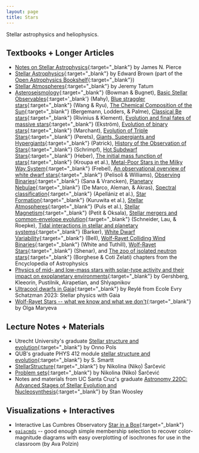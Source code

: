 ```yaml
---
layout: page
title: Stars
---
```


Stellar astrophysics and heliophysics.

## Textbooks + Longer Articles
- [Notes on Stellar Astrophysics](https://mavdisk.mnsu.edu/wp5884kt/nsa/){:target="_blank"} by James N. Pierce
- [Stellar Astrophysics](https://web.pa.msu.edu/people/ebrown/docs/stellar-notes.pdf){:target="_blank"} by Edward Brown (part of the [Open Astrophysics Bookshelf](http://open-astrophysics-bookshelf.github.io){:target="_blank"})
- [Stellar Atmospheres](https://www.astro.uvic.ca/~tatum/stellatm.html){:target="_blank"} by Jeremy Tatum
- [Asteroseismology](https://arxiv.org/abs/2410.01715){:target="_blank"} (Bowman & Bugnet), [Basic Stellar Observables](https://arxiv.org/abs/2412.05671){:target='_blank'} (Mahy), [Blue straggler stars](https://arxiv.org/abs/2410.10314){:target="_blank"} (Wang & Ryu), [The Chemical Composition of the Sun](https://arxiv.org/abs/2503.05402){:target="_blank"} (Bergemann, Lodders, & Palme), [Classical Be stars](https://arxiv.org/abs/2411.06882){:target="_blank"} (Rivinius & Klement), [Evolution and final fates of massive stars](https://arxiv.org/abs/2502.06614){:target="_blank"} (Ekström), [Evolution of binary stars](https://arxiv.org/abs/2503.16099){:target="_blank"} (Marchant), [Evolution of Triple Stars](https://arxiv.org/abs/2504.02939){:target="_blank"} (Perets), [Giants, Supergiants and Hypergiants](https://arxiv.org/abs/2507.06970){:target="_blank"} (Patrick), [History of the Observation of Stars](https://arxiv.org/abs/2410.11455){:target="_blank"} (Schrimpf), [Hot Subdwarf Stars](https://arxiv.org/abs/2410.11663){:target="_blank"} (Heber), [The initial mass function of stars](https://arxiv.org/abs/2410.07311){:target="_blank"} (Kroupa et al.), [Metal-Poor Stars in the Milky Way System](https://arxiv.org/abs/2411.15415){:target="_blank"} (Frebel), [An observational overview of white dwarf stars](https://arxiv.org/abs/2502.19496){:target="_blank"} (Pelisoli & Williams), [Observing Binaries](https://arxiv.org/abs/2504.00548){:target="_blank"} (Sana & Vrancken), [Planetary Nebulae](https://arxiv.org/abs/2501.07869){:target="_blank"} (De Marco, Aleman, & Akras), [Spectral classification](https://arxiv.org/abs/2410.07301){:target="_blank"} (Apellániz et al.), [Star Formation](https://arxiv.org/abs/2409.03371){:target="_blank"} (Kuruwita et al.), [Stellar Atmospheres](https://arxiv.org/abs/2409.03329){:target="_blank"} (Puls et al.), [Stellar Magnetism](https://arxiv.org/abs/2504.00179){:target="_blank"} (Petit & Oksala), [Stellar mergers and common-envelope evolution](https://arxiv.org/abs/2502.00111){:target="_blank"} (Schneider, Lau, & Roepke), [Tidal interactions in stellar and planetary systems](https://arxiv.org/abs/2504.10941){:target="_blank"} (Barker), [White Dwarf Variability](https://arxiv.org/abs/2502.13258){:target="_blank"} (Bell), [Wolf-Rayet Colliding Wind Binaries](https://arxiv.org/abs/2412.12534){:target="_blank"} (White and Tuthill), [Wolf-Rayet Stars](https://arxiv.org/abs/2410.04436){:target="_blank"} (Shenar), and [The zoo of isolated neutron stars](https://arxiv.org/abs/2502.17652){:target="_blank"} (Borghese & Coti Zelati) chapters from the Encyclopedia of Astrophysics
- [Physics of mid- and low-mass stars with solar-type activity and their impact on exoplanetary environments](https://arxiv.org/abs/2411.11898){:target="_blank"} by Gershberg, Kleeorin, Pustilnik, Airapetian, and Shlyapnikov
- [Ultracool dwarfs in Gaia](https://arxiv.org/abs/2502.06198){:target="_blank"} by Reylé from Ecole Evry Schatzman 2023: Stellar physics with Gaia
- [Wolf-Rayet Stars -- what we know and what we don't](https://arxiv.org/abs/2412.05772){:target="_blank"} by Olga Maryeva

## Lecture Notes + Materials
- Utrecht University's graduate [Stellar structure and evolution](https://www.astro.ru.nl/~onnop/education/stev_utrecht_notes/){:target="_blank"} by Onno Pols
- QUB's graduate PHYS 412 module [stellar structure and evolution](https://star.pst.qub.ac.uk/~sjs/teaching/stellarevol/index.html){:target="_blank"} by S. Smartt
- [StellarStructure](https://drive.google.com/drive/folders/1XApdgc0qiLuUoI6X7o_8GHFhcUp5PtF7){:target="_blank"} by Nikolina (Niko) Šarčević
- [Problem sets](https://github.com/nikosarcevic/PhysicsProblemSets#astro){:target="_blank"} by Nikolina (Niko) Šarčević
- Notes and materials from UC Santa Cruz's graduate [Astronomy 220C: Advanced Stages of Stellar Evolution and Nucleosynthesis](https://www.ucolick.org/~woosley/){:target="_blank"} by Stan Woosley

## Visualizations + Interactives
- Interactive Las Cumbres Observatory [Star in a Box](https://starinabox.lco.global/#){:target="_blank"}
- [`gaiacmds`](https://github.com/avapolzin/goodenough_gaia_cmds) -- good enough simple membership selection to recover color-magnitude diagrams with easy overplotting of isochrones for use in the classroom (by Ava Polzin)
